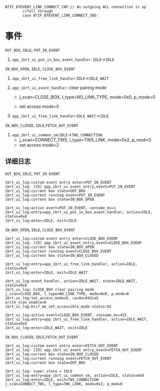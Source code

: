 ```
BTIF_BTEVENT_LINK_CONNECT_CNF:// An outgoing ACL connection is up
        //fall through
        case BTIF_BTEVENT_LINK_CONNECT_IND:
```

# 事件

`OUT_BOX`, `IDLE`, `PUT_IN_EVENT`

1. `app_ibrt_ui_put_in_box_event_handler`: `IDLE`->`IDLE`

`IN_BOX_OPEN`, `IDLE`, `CLOSE_BOX_EVENT`

1. `app_ibrt_ui_free_link_handler`:`IDLE`->`IDLE_WAIT`

2. `app_ibrt_ui_event_handler`: clear pairing mode

   * j_scan=CLOSE_BOX, l_type=NO_LINK_TYPE, mode=0x0, p_mode=0

   * set access mode=0

3. `app_ibrt_ui_free_link_handler`:`IDLE_WAIT`->`IDLE`

`IN_BOX_CLOSED`, `IDLE`,`FETCH_OUT_EVENT`

1. `app_ibrt_ui_common_sm`:`IDLE`->`TWS_CONNECTION`
   *   j_scan=CONNECT_TWS, l_type=TWS_LINK, mode=0x2, p_mod=0
   * set access mode=2

## 详细日志

`OUT_BOX`, `IDLE`, `PUT_IN_EVENT`

```
ibrt_ui_log:custom event entry enter=PUT_IN_EVENT
ibrt_ui_log: [IO] app_ibrt_ui_event_entry,event=PUT_IN_EVENT
ibrt_ui_log:current box state=OUT_BOX
ibrt_ui_log:current running event=PUT_IN_EVENT
ibrt_ui_log:current box state=IN_BOX_OPEN

ibrt_ui_log:active event=PUT_IN_EVENT, consume_ms=1
ibrt_ui_log:entry=app_ibrt_ui_put_in_box_event_handler, action=IDLE, status=0x0
ibrt_ui_log:enter=IDLE, exit=IDLE
```

`IN_BOX_OPEN`, `IDLE`, `CLOSE_BOX_EVENT`

```
ibrt_ui_log:custom event entry enter=CLOSE_BOX_EVENT
ibrt_ui_log: [IO] app_ibrt_ui_event_entry,event=CLOSE_BOX_EVENT
ibrt_ui_log:current box state=IN_BOX_OPEN
ibrt_ui_log:current running event=CLOSE_BOX_EVENT
ibrt_ui_log:current box state=IN_BOX_CLOSED

ibrt_ui_log:entry=app_ibrt_ui_free_link_handler, action=IDLE, status=0x0
ibrt_ui_log:enter=IDLE, exit=IDLE_WAIT

ibrt_ui_log:event_handler, action=IDLE_WAIT, state=IDLE_WAIT, status=0x0
ibrt_ui_log: CLOSE_BOX clear pairing mode
j_scan=CLOSE_BOX, l_type=NO_LINK_TYPE, mode=0x0, p_mode=0
ibrt_ui_log:set_access_mode=0, ca=0xc042ce5
write_scan_enable=0
ibrt_ui_log:btif_me_set_accessible_mode status:02

ibrt_ui_log:active event=CLOSE_BOX_EVENT, consume_ms=415
ibrt_ui_log:entry=app_ibrt_ui_free_link_handler, action=IDLE_WAIT, status=0x0
ibrt_ui_log:enter=IDLE_WAIT, exit=IDLE
```

`IN_BOX_CLOSED`, `IDLE`,`FETCH_OUT_EVENT`

```
ibrt_ui_log:custom event entry enter=FETCH_OUT_EVENT
ibrt_ui_log: [IO] app_ibrt_ui_event_entry,event=FETCH_OUT_EVENT
ibrt_ui_log:current box state=IN_BOX_CLOSED
ibrt_ui_log:current running event=FETCH_OUT_EVENT
ibrt_ui_log:current box state=OUT_BOX

ibrt_ui_log: super_state = IDLE
ibrt_ui_log:entry=app_ibrt_ui_common_sm, action=IDLE, status=0x0
ibrt_ui_log:enter=IDLE, exit=TWS_CONNECTION
j_scan=CONNECT_TWS, l_type=TWS_LINK, mode=0x2, p_mod=0
```

